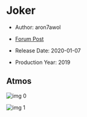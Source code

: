 # Joker

* Author: aron7awol

* [Forum Post](https://www.avsforum.com/threads/bass-eq-for-filtered-movies.2995212/post-58976274)

* Release Date: 2020-01-07
* Production Year: 2019

## Atmos

![img 0](https://i.imgur.com/sQaUIs5.jpg)

![img 1](https://i.imgur.com/xcr07do.png)

